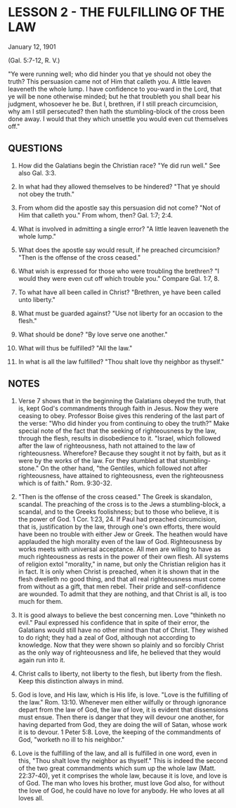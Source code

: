 # LESSON 2 - THE FULFILLING OF THE LAW

January 12, 1901

(Gal. 5:7-12, R. V.)

"Ye were running well; who did hinder you that ye should not obey the truth? This persuasion came not of Him that calleth you. A little leaven leaveneth the whole lump. I have confidence to you-ward in the Lord, that ye will be none otherwise minded; but he that troubleth you shall bear his judgment, whosoever he be. But I, brethren, if I still preach circumcision, why am I still persecuted? then hath the stumbling-block of the cross been done away. I would that they which unsettle you would even cut themselves off."

## QUESTIONS

1. How did the Galatians begin the Christian race?
   "Ye did run well." See also Gal. 3:3.

2. In what had they allowed themselves to be hindered?
   "That ye should not obey the truth."

3. From whom did the apostle say this persuasion did not come? "Not of Him that calleth you." From whom, then? Gal. 1:7; 2:4.

4. What is involved in admitting a single error?
   "A little leaven leaveneth the whole lump."

5. What does the apostle say would result, if he preached circumcision?
   "Then is the offense of the cross ceased."

6. What wish is expressed for those who were troubling the brethren?
   "I would they were even cut off which trouble you." Compare Gal. 1:7, 8.

7. To what have all been called in Christ?
   "Brethren, ye have been called unto liberty."

8. What must be guarded against?
   "Use not liberty for an occasion to the flesh."

9. What should be done?
   "By love serve one another."

10. What will thus be fulfilled?
    "All the law."

11. In what is all the law fulfilled?
    "Thou shalt love thy neighbor as thyself."

## NOTES

1. Verse 7 shows that in the beginning the Galatians obeyed the truth, that is, kept God's commandments through faith in Jesus. Now they were ceasing to obey. Professor Boise gives this rendering of the last part of the verse: "Who did hinder you from continuing to obey the truth?" Make special note of the fact that the seeking of righteousness by the law, through the flesh, results in disobedience to it. "Israel, which followed after the law of righteousness, hath not attained to the law of righteousness. Wherefore? Because they sought it not by faith, but as it were by the works of the law. For they stumbled at that stumbling-stone." On the other hand, "the Gentiles, which followed not after righteousness, have attained to righteousness, even the righteousness which is of faith." Rom. 9:30-32.

2. "Then is the offense of the cross ceased." The Greek is skandalon, scandal. The preaching of the cross is to the Jews a stumbling-block, a scandal, and to the Greeks foolishness; but to those who believe, it is the power of God. 1 Cor. 1:23, 24. If Paul had preached circumcision, that is, justification by the law, through one's own efforts, there would have been no trouble with either Jew or Greek. The heathen would have applauded the high morality even of the law of God. Righteousness by works meets with universal acceptance. All men are willing to have as much righteousness as rests in the power of their own flesh. All systems of religion extol "morality," in name, but only the Christian religion has it in fact. It is only when Christ is preached, when it is shown that in the flesh dwelleth no good thing, and that all real righteousness must come from without as a gift, that men rebel. Their pride and self-confidence are wounded. To admit that they are nothing, and that Christ is all, is too much for them.

3. It is good always to believe the best concerning men. Love "thinketh no evil." Paul expressed his confidence that in spite of their error, the Galatians would still have no other mind than that of Christ. They wished to do right; they had a zeal of God, although not according to knowledge. Now that they were shown so plainly and so forcibly Christ as the only way of righteousness and life, he believed that they would again run into it.

4. Christ calls to liberty, not liberty to the flesh, but liberty from the flesh. Keep this distinction always in mind.

5. God is love, and His law, which is His life, is love. "Love is the fulfilling of the law." Rom. 13:10. Whenever men either wilfully or through ignorance depart from the law of God, the law of love, it is evident that dissensions must ensue. Then there is danger that they will devour one another, for having departed from God, they are doing the will of Satan, whose work it is to devour. 1 Peter 5:8. Love, the keeping of the commandments of God, "worketh no ill to his neighbor."

6. Love is the fulfilling of the law, and all is fulfilled in one word, even in this, "Thou shalt love thy neighbor as thyself." This is indeed the second of the two great commandments which sum up the whole law (Matt. 22:37-40), yet it comprises the whole law, because it is love, and love is of God. The man who loves his brother, must love God also, for without the love of God, he could have no love for anybody. He who loves at all loves all.